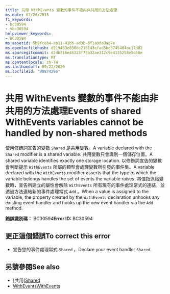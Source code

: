 ```yaml
---
title: 共用 WithEvents 變數的事件不能由非共用的方法處理
ms.date: 07/20/2015
f1_keywords:
- bc30594
- vbc30594
helpviewer_keywords:
- BC30594
ms.assetid: 5b9fceb4-ab11-41bb-ad3b-6f1a9da8ae7e
ms.openlocfilehash: d519463e036de215143efad5be3745484ac17d82
ms.sourcegitcommit: d2db216e46323f73b32ae312c9e4135258e5d68e
ms.translationtype: MT
ms.contentlocale: zh-TW
ms.lasthandoff: 09/22/2020
ms.locfileid: "90874296"
---
```

# <a name="events-of-shared-withevents-variables-cannot-be-handled-by-non-shared-methods"></a><span data-ttu-id="a3b50-102">共用 WithEvents 變數的事件不能由非共用的方法處理</span><span class="sxs-lookup"><span data-stu-id="a3b50-102">Events of shared WithEvents variables cannot be handled by non-shared methods</span></span>

<span data-ttu-id="a3b50-103">使用修飾詞宣告的變數 `Shared` 是共用變數。</span><span class="sxs-lookup"><span data-stu-id="a3b50-103">A variable declared with the `Shared` modifier is a shared variable.</span></span> <span data-ttu-id="a3b50-104">共用變數只會識別一個儲存位置。</span><span class="sxs-lookup"><span data-stu-id="a3b50-104">A shared variable identifies exactly one storage location.</span></span> <span data-ttu-id="a3b50-105">以修飾詞宣告的變數會判斷提示 `WithEvents` 所屬的類型會處理變數所引發的事件集。</span><span class="sxs-lookup"><span data-stu-id="a3b50-105">A variable declared with the `WithEvents` modifier asserts that the type to which the variable belongs handles the set of events the variable raises.</span></span> <span data-ttu-id="a3b50-106">將值指派給變數時，宣告所建立的屬性會解除 `WithEvents` 所有現有的事件處理常式的連結，並透過方法連結新的事件處理常式 `Add` 。</span><span class="sxs-lookup"><span data-stu-id="a3b50-106">When a value is assigned to the variable, the property created by the `WithEvents` declaration unhooks any existing event handler and hooks up the new event handler via the `Add` method.</span></span>  
  
 <span data-ttu-id="a3b50-107">**錯誤識別碼：** BC30594</span><span class="sxs-lookup"><span data-stu-id="a3b50-107">**Error ID:** BC30594</span></span>  
  
## <a name="to-correct-this-error"></a><span data-ttu-id="a3b50-108">更正這個錯誤</span><span class="sxs-lookup"><span data-stu-id="a3b50-108">To correct this error</span></span>  
  
- <span data-ttu-id="a3b50-109">宣告您的事件處理常式 `Shared` 。</span><span class="sxs-lookup"><span data-stu-id="a3b50-109">Declare your event handler `Shared`.</span></span>  
  
## <a name="see-also"></a><span data-ttu-id="a3b50-110">另請參閱</span><span class="sxs-lookup"><span data-stu-id="a3b50-110">See also</span></span>

- <span data-ttu-id="a3b50-111">[共用][](../modifiers/shared.md)</span><span class="sxs-lookup"><span data-stu-id="a3b50-111">[Shared](../modifiers/shared.md)</span></span>
- [<span data-ttu-id="a3b50-112">WithEvents</span><span class="sxs-lookup"><span data-stu-id="a3b50-112">WithEvents</span></span>](../modifiers/withevents.md)
